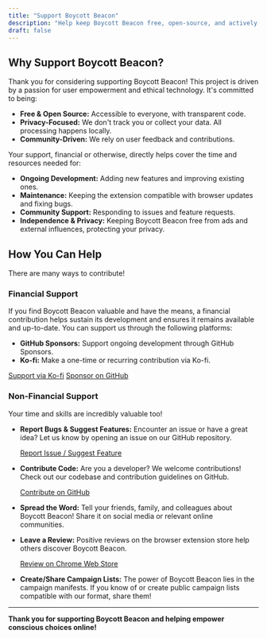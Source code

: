 ```yaml
---
title: "Support Boycott Beacon"
description: "Help keep Boycott Beacon free, open-source, and actively developed. Learn how you can contribute financially or with your time and skills." # Updated description slightly
draft: false
---
```


## Why Support Boycott Beacon?

Thank you for considering supporting Boycott Beacon! This project is driven by a passion for user empowerment and ethical technology. It's committed to being:

*   **Free & Open Source:** Accessible to everyone, with transparent code.
*   **Privacy-Focused:** We don't track you or collect your data. All processing happens locally.
*   **Community-Driven:** We rely on user feedback and contributions.

Your support, financial or otherwise, directly helps cover the time and resources needed for:

*   **Ongoing Development:** Adding new features and improving existing ones.
*   **Maintenance:** Keeping the extension compatible with browser updates and fixing bugs.
*   **Community Support:** Responding to issues and feature requests.
*   **Independence & Privacy:** Keeping Boycott Beacon free from ads and external influences, protecting your privacy.

## How You Can Help

There are many ways to contribute!

### Financial Support

If you find Boycott Beacon valuable and have the means, a financial contribution helps sustain its development and ensures it remains available and up-to-date. You can support us through the following platforms:


*   **GitHub Sponsors:** Support ongoing development through GitHub Sponsors.
*   **Ko-fi:** Make a one-time or recurring contribution via Ko-fi.

<a href="#" class="btn btn-primary btn-sm mt-2 d-inline-block" target="_blank" rel="noopener noreferrer">Support via Ko-fi</a>
<a href="#" class="btn btn-primary btn-sm mt-2 d-inline-block" target="_blank" rel="noopener noreferrer">Sponsor on GitHub</a>

### Non-Financial Support

Your time and skills are incredibly valuable too!

*   **Report Bugs & Suggest Features:**
    Encounter an issue or have a great idea? Let us know by opening an issue on our GitHub repository.
    <!-- TODO: Replace '#' with your actual GitHub issues link -->
    <a href="#" class="btn btn-primary mt-2" target="_blank" rel="noopener noreferrer">Report Issue / Suggest Feature</a>

*   **Contribute Code:**
    Are you a developer? We welcome contributions! Check out our codebase and contribution guidelines on GitHub.
    <!-- TODO: Replace '#' with your actual GitHub repository link -->
    <a href="#" class="btn btn-primary mt-2" target="_blank" rel="noopener noreferrer">Contribute on GitHub</a>

*   **Spread the Word:**
    Tell your friends, family, and colleagues about Boycott Beacon! Share it on social media or relevant online communities.

*   **Leave a Review:**
    Positive reviews on the browser extension store help others discover Boycott Beacon.
    <!-- TODO: Replace '#' with your Chrome Web Store (or other store) link -->
    <a href="#" class="btn btn-primary mt-2" target="_blank" rel="noopener noreferrer">Review on Chrome Web Store</a>

*   **Create/Share Campaign Lists:**
    The power of Boycott Beacon lies in the campaign manifests. If you know of or create public campaign lists compatible with our format, share them!

---

**Thank you for supporting Boycott Beacon and helping empower conscious choices online!**
